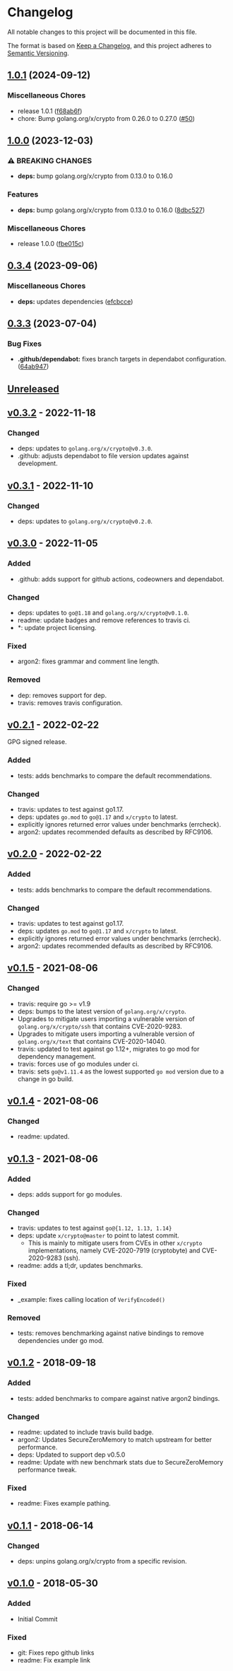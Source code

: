 # Changelog
All notable changes to this project will be documented in this file.

The format is based on [Keep a Changelog](https://keepachangelog.com/en/1.0.0/),
and this project adheres to [Semantic Versioning](https://semver.org/spec/v2.0.0.html).

## [1.0.1](https://github.com/matthewhartstonge/argon2/compare/v1.0.0...v1.0.1) (2024-09-12)


### Miscellaneous Chores

* release 1.0.1 ([f68ab6f](https://github.com/matthewhartstonge/argon2/commit/f68ab6fc71041029ca749a899646046fb9f10ce3))
* chore: Bump golang.org/x/crypto from 0.26.0 to 0.27.0 ([#50](https://github.com/matthewhartstonge/argon2/pull/50))

## [1.0.0](https://github.com/matthewhartstonge/argon2/compare/v0.3.4...v1.0.0) (2023-12-03)


### ⚠ BREAKING CHANGES

* **deps:** bump golang.org/x/crypto from 0.13.0 to 0.16.0

### Features

* **deps:** bump golang.org/x/crypto from 0.13.0 to 0.16.0 ([8dbc527](https://github.com/matthewhartstonge/argon2/commit/8dbc52707b213d2c69660edb118b56f915eec4b0))


### Miscellaneous Chores

* release 1.0.0 ([fbe015c](https://github.com/matthewhartstonge/argon2/commit/fbe015cd6ebc9dc6890d00d5f09cd4b42583fc28))

## [0.3.4](https://github.com/matthewhartstonge/argon2/compare/v0.3.3...v0.3.4) (2023-09-06)


### Miscellaneous Chores

* **deps:** updates dependencies ([efcbcce](https://github.com/matthewhartstonge/argon2/commit/efcbcce98406c8304d41b681330864af14e7aeb1))

## [0.3.3](https://github.com/matthewhartstonge/argon2/compare/v0.3.2...v0.3.3) (2023-07-04)


### Bug Fixes

* **.github/dependabot:** fixes branch targets in dependabot configuration. ([64ab947](https://github.com/matthewhartstonge/argon2/commit/64ab947d1921dc80d8352516cf9c711044b2ed8f))

## [Unreleased]
## [v0.3.2] - 2022-11-18
### Changed
- deps: updates to `golang.org/x/crypto@v0.3.0`.
- .github: adjusts dependabot to file version updates against development.

## [v0.3.1] - 2022-11-10
### Changed
- deps: updates to `golang.org/x/crypto@v0.2.0`.

## [v0.3.0] - 2022-11-05
### Added
- .github: adds support for github actions, codeowners and dependabot.

### Changed
- deps: updates to `go@1.18` and `golang.org/x/crypto@v0.1.0`.
- readme: update badges and remove references to travis ci.
- *: update project licensing.

### Fixed
- argon2: fixes grammar and comment line length.

### Removed
- dep: removes support for dep.
- travis: removes travis configuration.

## [v0.2.1] - 2022-02-22
GPG signed release.

### Added
- tests: adds benchmarks to compare the default recommendations.

### Changed
- travis: updates to test against go1.17.
- deps: updates `go.mod` to `go@1.17` and `x/crypto` to latest.
- explicitly ignores returned error values under benchmarks (errcheck).
- argon2: updates recommended defaults as described by RFC9106.

## [v0.2.0] - 2022-02-22
### Added
- tests: adds benchmarks to compare the default recommendations.

### Changed
- travis: updates to test against go1.17.
- deps: updates `go.mod` to `go@1.17` and `x/crypto` to latest.
- explicitly ignores returned error values under benchmarks (errcheck).
- argon2: updates recommended defaults as described by RFC9106.

## [v0.1.5] - 2021-08-06
### Changed
- travis: require go >= v1.9
- deps: bumps to the latest version of `golang.org/x/crypto`.
- Upgrades to mitigate users importing a vulnerable version of `golang.org/x/crypto/ssh` that contains CVE-2020-9283.
- Upgrades to mitigate users importing a vulnerable version of `golang.org/x/text` that contains CVE-2020-14040.
- travis: updated to test against go 1.12+, migrates to go mod for dependency management.
- travis: forces use of go modules under ci.
- travis: sets `go@v1.11.4` as the lowest supported `go mod` version due to a change in go build.

## [v0.1.4] - 2021-08-06
### Changed
- readme: updated.

## [v0.1.3] - 2021-08-06
### Added
- deps: adds support for go modules.

### Changed
- travis: updates to test against `go@{1.12, 1.13, 1.14}`
- deps: update `x/crypto@master` to point to latest commit.
  - This is mainly to mitigate users from CVEs in other `x/crypto` implementations, namely CVE-2020-7919 (cryptobyte) and CVE-2020-9283 (ssh).
- readme: adds a tl;dr, updates benchmarks.

### Fixed
- _example: fixes calling location of `VerifyEncoded()`

### Removed
- tests: removes benchmarking against native bindings to remove dependencies under go mod.

## [v0.1.2] - 2018-09-18
### Added
- tests: added benchmarks to compare against native argon2 bindings.

### Changed
- readme: updated to include travis build badge.
- argon2: Updates SecureZeroMemory to match upstream for better performance.
- deps: Updated to support dep v0.5.0
- readme: Update with new benchmark stats due to SecureZeroMemory performance tweak.

### Fixed
- readme: Fixes example pathing.

## [v0.1.1] - 2018-06-14
### Changed
- deps: unpins golang.org/x/crypto from a specific revision.

## [v0.1.0] - 2018-05-30
### Added
- Initial Commit

### Fixed
- git: Fixes repo github links
- readme: Fix example link

[Unreleased]: https://github.com/matthewhartstonge/argon2/tree/master
[v0.3.2]: https://github.com/matthewhartstonge/argon2/tree/v0.3.2
[v0.3.1]: https://github.com/matthewhartstonge/argon2/tree/v0.3.1
[v0.3.0]: https://github.com/matthewhartstonge/argon2/tree/v0.3.0
[v0.2.1]: https://github.com/matthewhartstonge/argon2/tree/v0.2.1
[v0.2.0]: https://github.com/matthewhartstonge/argon2/tree/v0.2.0
[v0.1.5]: https://github.com/matthewhartstonge/argon2/tree/v0.1.5
[v0.1.4]: https://github.com/matthewhartstonge/argon2/tree/v0.1.4
[v0.1.3]: https://github.com/matthewhartstonge/argon2/tree/v0.1.3
[v0.1.2]: https://github.com/matthewhartstonge/argon2/tree/v0.1.2
[v0.1.1]: https://github.com/matthewhartstonge/argon2/tree/v0.1.1
[v0.1.0]: https://github.com/matthewhartstonge/argon2/tree/v0.1.0
